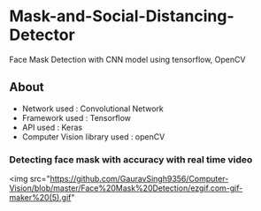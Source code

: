 # Mask-and-Social-Distancing-Detector


Face Mask Detection with CNN model using tensorflow, OpenCV

## About

<ul>
  <li>Network used : Convolutional Network</li>
  <li>Framework used : Tensorflow</li>
  <li>API used : Keras</li>
  <li>Computer Vision library used : openCV</li>
</ul>

### Detecting face mask with accuracy with real time video

<img src="https://github.com/GauravSingh9356/Computer-Vision/blob/master/Face%20Mask%20Detection/ezgif.com-gif-maker%20(5).gif"
